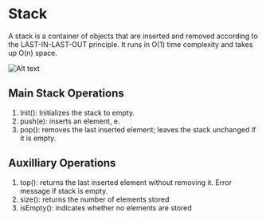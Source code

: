 # Stack

A stack is a container of objects that are inserted and removed according to the LAST-IN-LAST-OUT principle. It runs in O(1) time complexity and takes up O(n) space.

![Alt text](https://cdn.programiz.com/sites/tutorial2program/files/stack.png "Stack Operations")

## Main Stack Operations

1. Init():  Initializes the stack to empty.
2. push(e): inserts an element, e.
3. pop(): removes the last inserted element; leaves the stack unchanged if it is empty.

## Auxilliary Operations

1. top(): returns the last inserted element without removing it.  Error message if stack is empty.
2. size(): returns the number of elements stored
3. isEmpty(): indicates whether no elements are stored

